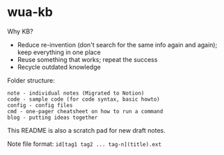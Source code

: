 # wua-kb

Why KB?

- Reduce re-invention (don't search for the same info again and again); keep everything in one place
- Reuse something that works; repeat the success
- Recycle outdated knowledge

Folder structure:

```
note - individual notes (Migrated to Notion)
code - sample code (for code syntax, basic howto)
config - config files
cmd - one-pager cheatsheet on how to run a command
blog - putting ideas together
```

This README is also a scratch pad for new draft notes.

Note file format: `id[tag1 tag2 ... tag-n](title).ext`
